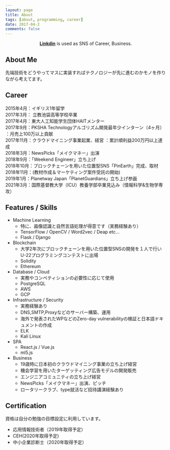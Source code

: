 ```yaml
---
layout: page
title: About 
tags: [about, programming, career]
date: 2017-04-2
comments: false
---
```

    
<center>
<a href="www.linkedin.com/in/ahpjop"><b>Linkdin</b></a> is used as SNS of Career, Business.
</center>
  

## About Me
先端技術をどうやってマスに実装すればテクノロジーが先に進むのかモノを作りながら考えてます。  

## Career
  
2015年4月：イギリス1年留学  
2017年3月： 立教池袋高等学校卒業  
2017年4月：東大人工知能学生団体HAITメンター  
2017年9月：PKSHA Technologyアルゴリズム開発最年少インターン（4ヶ月） ：月売上100万以上貢献  
2017年11月：クラウドマイニング事業起業、経営 ：累計順利益200万円以上達成  
2018年3月：NewsPicks「メイクマネー」出演  
2018年9月：「Weekend Engineer」立ち上げ  
2018年10月：ブロックチェーンを用いた位置型SNS「PinEarth」完成、取材  
2018年11月：(教材作成＆マーケティング案件受託の開始)　　  
2019年1月：Planetway Japan「PlanetGuardians」立ち上げ参画    
2021年3月：国際基督教大学（ICU）教養学部卒業見込み（情報科学&生物学専攻）    


## Features / Skills
* Machine Learning
	* 特に、画像認識と自然言語処理が得意です（実務経験あり）
	* TensorFlow / OpenCV / Word2vec / Deap etc...
	* Flask  /  Django
* Blockchain
	* 大学2年次にブロックチェーンを用いた位置型SNSの開発を１人で行いU-22プログラミングコンテストに出場
	* Solidity
	* Ethereum
* Database / Cloud
	* 実務やコンペティションの必要性に応じて使用
	* PostgreSQL
	* AWS
	* GCP
* Infrastructure / Security
	* 実務経験あり
	* DNS,SMTP,Proxyなどのサーバー構築、運用
	* 海外で発表されたWPなどのZero-day vulnerabilityの検証と日本語ドキュメントの作成
	* ELK
	* Kali Linux
* SPA
	* React.js / Vue.js
	* ml5.js
* Business
	* 19歳時に日本初のクラウドマイニング事業の立ち上げ経営
	* 機会学習を用いたターゲッティング広告モデルの開発販売
	* エンジニアコミュニティの立ち上げ経営
	* NewsPicks「メイクマネー」出演、ピッチ
	*  ロータリークラブ、type就活など招待講演経験あり
	



## Certification
資格は自分の勉強の目標設定に利用しています。  

* 応用情報技術者（2019年取得予定）
* CEH(2020年取得予定)
* 中小企業診断士（2020年取得予定）

   


   	  

